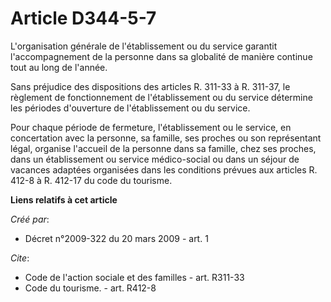 # Article D344-5-7

L'organisation générale de l'établissement ou du service garantit l'accompagnement de la personne dans sa globalité de
manière continue tout au long de l'année. 

Sans préjudice des dispositions des articles R. 311-33 à R. 311-37, le règlement de fonctionnement de l'établissement ou du
service détermine les périodes d'ouverture de l'établissement ou du service. 

Pour chaque période de fermeture, l'établissement ou le service, en concertation avec la personne, sa famille, ses proches ou
son représentant légal, organise l'accueil de la personne dans sa famille, chez ses proches, dans un établissement ou service
médico-social ou dans un séjour de vacances adaptées organisées dans les conditions prévues aux articles R. 412-8 à R. 412-17
du code du tourisme.

**Liens relatifs à cet article**

_Créé par_:

  - Décret n°2009-322 du 20 mars 2009 - art. 1

_Cite_:

  - Code de l'action sociale et des familles - art. R311-33
  - Code du tourisme. - art. R412-8

